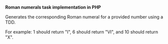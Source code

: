 **Roman numerals task implementation in PHP**

Generates the corresponding Roman numeral for a provided number using a TDD. 

For example: 1 should return "I", 6 should return "VI", and 10 should return "X".